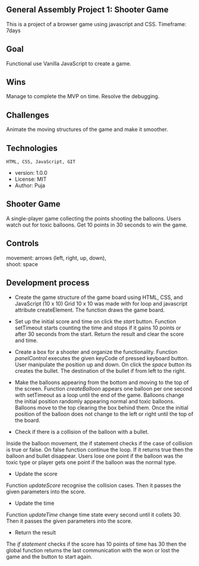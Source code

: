 ## General Assembly Project 1: Shooter Game
This is a project of a browser game using javascript and CSS.
Timeframe: 7days
## Goal
Functional use Vanilla JavaScript to create a game.
## Wins
Manage to complete the MVP on time.
Resolve the debugging.
 
## Challenges
Animate the moving structures of the game and make it smoother.
## Technologies
```
HTML, CSS, JavaScript, GIT
```
- version: 1.0.0
- License: MIT
- Author: Puja
 
## Shooter Game
A single-player game collecting the points shooting the balloons. Users watch out for toxic balloons.
Get 10 points in 30 seconds to win the game.
## Controls
movement: arrows (left, right, up, down),\
shoot: space
## Development process
* Create the game structure of the game board using HTML, CSS, and JavaScript (10 x 10)
Grid 10 x 10 was made with for loop and javascript attribute createElement. The function draws the game board.
* Set up the initial score and time on click the <i>start</i> button.
Function setTimeout starts counting the time and stops if it gains 10 points or after 30 seconds from the start. Return the result and clear the score and time.
* Create a box for a shooter and organize the functionality.
Function <i>panelControl</i> executes the given keyCode of pressed keyboard button. User manipulate the position up and down. On click the <i>space</i> button its creates the bullet. The destination of the bullet if from left to the right.
* Make the balloons appearing from the bottom and moving to the top of the screen.
Function <i>createBalloon</i> appears one balloon per one second with setTimeout as a loop until the end of the game. Balloons change the initial position randomly appearing normal and toxic balloons. Balloons move to the top clearing the box behind them. Once the initial position of the balloon does not change to the left or right until the top of the board.
 
* Check if there is a collision of the balloon with a bullet.
 
Inside the balloon movement, the if statement checks if the case of collision is true or false. On false function continue the loop. If it returns true then the balloon and bullet disappear. Users lose one point if the balloon was the toxic type or player gets one point if the balloon was the normal type.
 
* Update the score
 
Function <i>updateScore</i> recognise the collision cases. Then it passes the given parameters into the score.
 
* Update the time
 
Function <i>updateTime</i> change time state every second until it collets 30. Then it passes the given parameters into the score.
 
* Return the result
 
The <i>if statement</i> checks if the score has 10 points of time has 30 then the global function returns the last communication with the won or lost the game and the button to start again.
 




